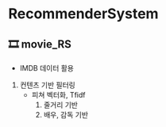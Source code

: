 # RecommenderSystem

## 🎞️ movie_RS
  - IMDB 데이터 활용
1. 컨텐츠 기반 필터링
    - 피쳐 벡터화, Tfidf
      1) 줄거리 기반
      2) 배우, 감독 기반
